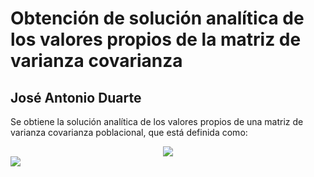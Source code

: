 # Obtención de solución analítica de los valores propios de la matriz de varianza covarianza

## José Antonio Duarte

Se obtiene la solución analítica de los valores propios de una matriz de varianza covarianza poblacional, que está definida como:

<div align="center"><img style="color: white;" src="https://render.githubusercontent.com/render/math?math=\color{red}%5CSigma%20%3D%20%5Csigma_f%5E2%20L%20L%5Et%20%2B%20%5Csigma_%5Cepsilon%5E2%20I_p"></div>

<img src="https://render.githubusercontent.com/render/math?math=e^{i \pi} = -1">

